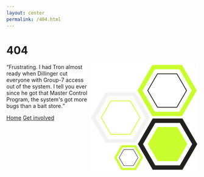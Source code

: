```yaml
---
layout: center
permalink: /404.html
---
```


# 404
<div>
<img src="/images/hexagons_small.png"/ style="float: right" alt="small hexagon">
<q>Frustrating. I had Tron almost ready when Dillinger cut everyone with Group-7 access out of the system. I tell you ever since he got that Master Control Program, the system's got more bugs than a bait store.</q>
</div>

<p>
<div class="mt3">
  <a href="/" class="button button-blue button-big">Home</a>
  <a href="/get-involved/" class="button button-blue button-big">Get involved</a>
</div>
</p>

